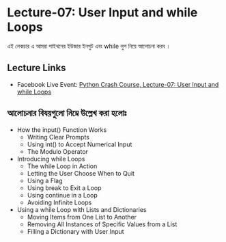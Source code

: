 # Lecture-07: User Input and while Loops
এই লেকচার এ আমরা পাইথনের ইউজার ইনপুট এবং while লুপ নিয়ে আলোচনা করব ।

## Lecture Links

-   Facebook Live Event: [Python Crash Course, Lecture-07: User Input and while Loops](https://www.facebook.com/events/261134795037431)

## আলোচনার বিযয়গুলো নিম্নে উল্লেখ করা হলোঃ
-   How the input() Function Works
    -   Writing Clear Prompts
    -   Using int() to Accept Numerical Input
    -   The Modulo Operator
-   Introducing while Loops
    -   The while Loop in Action
    -   Letting the User Choose When to Quit
    -   Using a Flag
    -   Using break to Exit a Loop
    -   Using continue in a Loop
    -   Avoiding Infinite Loops
-   Using a while Loop with Lists and Dictionaries
    -   Moving Items from One List to Another
    -   Removing All Instances of Specific Values from a List
    -   Filling a Dictionary with User Input
